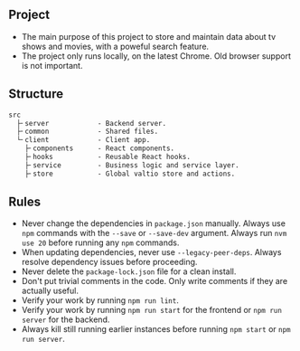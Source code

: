 ## Project

- The main purpose of this project to store and maintain data about tv shows and movies, with a poweful search feature.
- The project only runs locally, on the latest Chrome. Old browser support is not important.

## Structure

```txt
src
  ├╴server            - Backend server.
  ├╴common            - Shared files.
  └╴client            - Client app.
    ├╴components      - React components.
    ├╴hooks           - Reusable React hooks.
    ├╴service         - Business logic and service layer.
    ├╴store           - Global valtio store and actions.
```

## Rules

- Never change the dependencies in `package.json` manually. Always use `npm` commands with the `--save` or `--save-dev` argument. Always run `nvm use 20` before running any `npm` commands.
- When updating dependencies, never use `--legacy-peer-deps`. Always resolve dependency issues before proceeding.
- Never delete the `package-lock.json` file for a clean install.
- Don't put trivial comments in the code. Only write comments if they are actually useful.
- Verify your work by running `npm run lint`.
- Verify your work by running `npm run start` for the frontend or `npm run server` for the backend.
- Always kill still running earlier instances before running `npm start` or `npm run server`.

